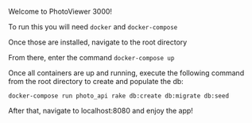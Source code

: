 Welcome to PhotoViewer 3000! 

To run this you will need `docker` and `docker-compose`

Once those are installed, navigate to the root directory

From there, enter the command `docker-compose up`

Once all containers are up and running, execute the following command from the root directory to create and populate the db: 

`docker-compose run photo_api rake db:create db:migrate db:seed`

After that, navigate to localhost:8080 and enjoy the app! 


